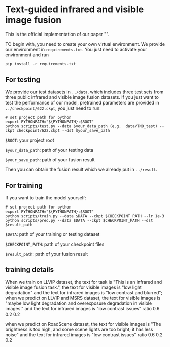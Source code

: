 # Text-guided infrared and visible image fusion

This is the official implementation of our paper "".

TO begin with, you need to create your own virtual environment. We provide our environment in `requirements.txt`. You just need to activate your environment and run
```shell
pip install -r requirements.txt
```

## For testing
We provide our test datasets in `../data`, which includes three test sets from three public infrared and visible image fusion datasets. If you just want to test the performance of our model,  pretrained parameters are provided in `../checkpoint/622.ckpt`, you just need to run:

```shell
# set project path for python
export PYTHONPATH="${PYTHONPATH}:$ROOT"
python scripts/test.py --data $your_data_path (e.g.  data/TNO_test) --ckpt checkpoint/622.ckpt --dst $your_save_path
```
`$ROOT`: your project root

`$your_data_path`: path of your testing data 

`$your_save_path`: path of your fusion result 

Then you can obtain the fusion result which we already put in `../result`. 

## For training
If you want to train the model yourself:

```shell
# set project path for python
export PYTHONPATH="${PYTHONPATH}:$ROOT"
python scripts/train.py --data $DATA --ckpt $CHECKPOINT_PATH --lr 1e-3
python scripts/pred.py --data $DATA --ckpt $CHECKPOINT_PATH --dst $result_path
```

`$DATA`: path of your training or testing dataset

`$CHECKPOINT_PATH`: path of your checkpoint files

`$result_path`: path of your fusion result

## training details
When we train on LLVIP dataset, the text for task is "This is an infrared and visible image fusion task.", the text for visible images is "low light degradation" and the text for infrared images is "low contrast and blurred"; when we predict on LLVIP and MSRS dataset, the text for visible images is "maybe low light degradation and overexposure degradation in visible images." and the text for infrared images is "low contrast issues"  ratio 0.6 0.2 0.2

when we predict on RoadScene dataset, the text for visible images is "The brightness is too high, and some scene lights are too bright; it has less noise" and the text for infrared images is "low contrast issues"  ratio 0.6 0.2 0.2

